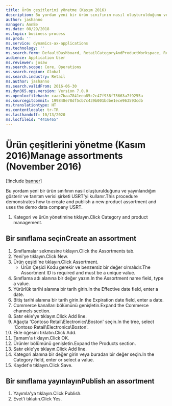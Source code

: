 ```yaml
---
title: Ürün çeşitlerini yönetme (Kasım 2016)
description: Bu yordam yeni bir ürün sınıfının nasıl oluşturulduğunu ve yayınlandığını gösterir ve tanıtım verisi şirketi USRT'yi kullanır.
author: jashanno
manager: AnnBe
ms.date: 08/29/2018
ms.topic: business-process
ms.prod: ''
ms.service: dynamics-ax-applications
ms.technology: ''
ms.search.form: DefaultDashboard, RetailCategoryAndProductWorkspace, RetailCategoryAndProductAssortment, RetailAssortmentDetails, RetailOperatingUnitPicker, EcoResCategorySingleLookup
audience: Application User
ms.reviewer: josaw
ms.search.scope: Core, Operations
ms.search.region: Global
ms.search.industry: Retail
ms.author: jashanno
ms.search.validFrom: 2016-06-30
ms.dyn365.ops.version: Version 7.0.0
ms.openlocfilehash: caac7baa7841eea85c2c47f938f75663a7f9255a
ms.sourcegitcommit: 199848e78df5cb7c439b001bdbe1ece963593cdb
ms.translationtype: HT
ms.contentlocale: tr-TR
ms.lasthandoff: 10/13/2020
ms.locfileid: "4416465"
---
```

# <a name="manage-assortments-november-2016"></a><span data-ttu-id="df702-103">Ürün çeşitlerini yönetme (Kasım 2016)</span><span class="sxs-lookup"><span data-stu-id="df702-103">Manage assortments (November 2016)</span></span>

[!include [banner](../includes/banner.md)]

<span data-ttu-id="df702-104">Bu yordam yeni bir ürün sınıfının nasıl oluşturulduğunu ve yayınlandığını gösterir ve tanıtım verisi şirketi USRT'yi kullanır.</span><span class="sxs-lookup"><span data-stu-id="df702-104">This procedure demonstrates how to create and publish a new product assortment and uses the demo data company USRT.</span></span> 


1. <span data-ttu-id="df702-105">Kategori ve ürün yönetimine tıklayın.</span><span class="sxs-lookup"><span data-stu-id="df702-105">Click Category and product management.</span></span>

## <a name="create-an-assortment"></a><span data-ttu-id="df702-106">Bir sınıflama seçin</span><span class="sxs-lookup"><span data-stu-id="df702-106">Create an assortment</span></span>
1. <span data-ttu-id="df702-107">Sınıflamalar sekmesine tıklayın.</span><span class="sxs-lookup"><span data-stu-id="df702-107">Click the Assortments tab.</span></span>
2. <span data-ttu-id="df702-108">Yeni'ye tıklayın.</span><span class="sxs-lookup"><span data-stu-id="df702-108">Click New.</span></span>
3. <span data-ttu-id="df702-109">Ürün çeşidi'ne tıklayın.</span><span class="sxs-lookup"><span data-stu-id="df702-109">Click Assortment.</span></span>
    * <span data-ttu-id="df702-110">Ürün Çeşidi Kodu gerekir ve benzersiz bir değer olmalıdır.</span><span class="sxs-lookup"><span data-stu-id="df702-110">The Assortment ID is required and must be a unique value.</span></span>  
4. <span data-ttu-id="df702-111">Sınıflama adı alanına bir değer yazın.</span><span class="sxs-lookup"><span data-stu-id="df702-111">In the Assortment name field, type a value.</span></span>
5. <span data-ttu-id="df702-112">Yürürlük tarihi alanına bir tarih girin.</span><span class="sxs-lookup"><span data-stu-id="df702-112">In the Effective date field, enter a date.</span></span>
6. <span data-ttu-id="df702-113">Bitiş tarihi alanına bir tarih girin.</span><span class="sxs-lookup"><span data-stu-id="df702-113">In the Expiration date field, enter a date.</span></span>
7. <span data-ttu-id="df702-114">Commerce kanalları bölümünü genişletin.</span><span class="sxs-lookup"><span data-stu-id="df702-114">Expand the Commerce channels section.</span></span>
8. <span data-ttu-id="df702-115">Satır ekle'ye tıklayın.</span><span class="sxs-lookup"><span data-stu-id="df702-115">Click Add line.</span></span>
9. <span data-ttu-id="df702-116">Ağaçta 'Contoso Retail\Electronics\Boston' seçin.</span><span class="sxs-lookup"><span data-stu-id="df702-116">In the tree, select 'Contoso Retail\Electronics\Boston'.</span></span>
10. <span data-ttu-id="df702-117">Ekle öğesini tıklatın.</span><span class="sxs-lookup"><span data-stu-id="df702-117">Click Add.</span></span>
11. <span data-ttu-id="df702-118">Tamam'a tıklayın.</span><span class="sxs-lookup"><span data-stu-id="df702-118">Click OK.</span></span>
12. <span data-ttu-id="df702-119">Ürünler bölümünü genişletin.</span><span class="sxs-lookup"><span data-stu-id="df702-119">Expand the Products section.</span></span>
13. <span data-ttu-id="df702-120">Satır ekle'ye tıklayın.</span><span class="sxs-lookup"><span data-stu-id="df702-120">Click Add line.</span></span>
14. <span data-ttu-id="df702-121">Kategori alanına bir değer girin veya buradan bir değer seçin.</span><span class="sxs-lookup"><span data-stu-id="df702-121">In the Category field, enter or select a value.</span></span>
15. <span data-ttu-id="df702-122">Kaydet'e tıklayın.</span><span class="sxs-lookup"><span data-stu-id="df702-122">Click Save.</span></span>

## <a name="publish-an-assortment"></a><span data-ttu-id="df702-123">Bir sınıflama yayınlayın</span><span class="sxs-lookup"><span data-stu-id="df702-123">Publish an assortment</span></span>
1. <span data-ttu-id="df702-124">Yayımla'ya tıklayın.</span><span class="sxs-lookup"><span data-stu-id="df702-124">Click Publish.</span></span>
2. <span data-ttu-id="df702-125">Evet'i tıklatın.</span><span class="sxs-lookup"><span data-stu-id="df702-125">Click Yes.</span></span>

